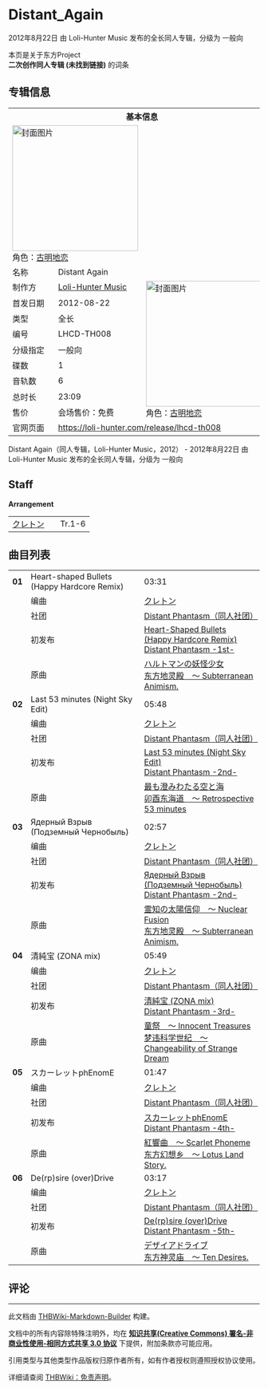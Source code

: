 # Distant_Again

<!-- source html: G:\repos\THBWiki-Markdown-Builder\THBWikiMarkdown\Temp\main\d\d5\ns0%3ADistant_Again.html -->

2012年8月22日 由 Loli-Hunter Music  发布的全长同人专辑，分级为 一般向

本页是关于东方Project  
 **二次创作同人专辑 (未找到链接)** 的词条

## 专辑信息

<table><tbody><tr><th colspan="3">基本信息</th></tr><tr><td class="cover-artwork-mobile" colspan="2"><a href="./文件-Distant_Again封面.png.md" class="image" title="封面图片"><img alt="封面图片" src="https://upload.thwiki.cc/thumb/6/6f/Distant_Again%E5%B0%81%E9%9D%A2.png/252px-Distant_Again%E5%B0%81%E9%9D%A2.png" decoding="async" loading="lazy" width="252" height="252" srcset="https://upload.thwiki.cc/thumb/6/6f/Distant_Again%E5%B0%81%E9%9D%A2.png/378px-Distant_Again%E5%B0%81%E9%9D%A2.png 1.5x, https://upload.thwiki.cc/thumb/6/6f/Distant_Again%E5%B0%81%E9%9D%A2.png/504px-Distant_Again%E5%B0%81%E9%9D%A2.png 2x" data-file-width="1000" data-file-height="1000"></a><div class="cover-char">角色：<a href="./古明地恋.md" title="古明地恋">古明地恋</a></div></td>
</tr><tr><td class="label">名称</td><td colspan="2"> Distant Again </td></tr><tr><td class="label">制作方</td><td><a href="./Loli-Hunter_Music.md" title="Loli-Hunter Music">Loli-Hunter Music</a></td><td class="cover-artwork" rowspan="9" style="min-width:252px;"><a href="./文件-Distant_Again封面.png.md" class="image" title="封面图片"><img alt="封面图片" src="https://upload.thwiki.cc/thumb/6/6f/Distant_Again%E5%B0%81%E9%9D%A2.png/252px-Distant_Again%E5%B0%81%E9%9D%A2.png" decoding="async" loading="lazy" width="252" height="252" srcset="https://upload.thwiki.cc/thumb/6/6f/Distant_Again%E5%B0%81%E9%9D%A2.png/378px-Distant_Again%E5%B0%81%E9%9D%A2.png 1.5x, https://upload.thwiki.cc/thumb/6/6f/Distant_Again%E5%B0%81%E9%9D%A2.png/504px-Distant_Again%E5%B0%81%E9%9D%A2.png 2x" data-file-width="1000" data-file-height="1000"></a><div class="cover-char">角色：<a href="./古明地恋.md" title="古明地恋">古明地恋</a></div></td>
</tr><tr><td class="label">首发日期</td><td>2012-08-22</td></tr><tr><td class="label">类型</td><td>全长</td></tr><tr><td class="label">编号</td><td>LHCD-TH008</td></tr><tr><td class="label">分级指定</td><td>一般向</td></tr><tr><td class="label">碟数</td><td>1</td></tr><tr><td class="label">音轨数</td><td>6</td></tr><tr><td class="label">总时长</td><td>23:09</td></tr><tr><td class="label">售价</td><td>会场售价：免费</td></tr>
<tr><td class="label">官网页面</td><td colspan="2"><a rel="nofollow" class="external free" href="https://loli-hunter.com/release/lhcd-th008">https://loli-hunter.com/release/lhcd-th008</a></td></tr></tbody></table>

Distant Again（同人专辑，Loli-Hunter Music，2012） - 2012年8月22日 由 Loli-Hunter Music  发布的全长同人专辑，分级为 一般向

## Staff
  
 **Arrangement**   

<table><tbody><tr><td><a href="/index.php?title=%E3%82%AF%E3%83%AC%E3%83%88%E3%83%B3&amp;action=edit&amp;redlink=1" class="new" title="クレトン（页面不存在）">クレトン</a></td><td></td><td>Tr.1-6</td></tr></tbody></table>



## 曲目列表

<table><tbody><tr><td id="1" class="infoYD"><b>01</b></td><td id="Heart-shaped_Bullets_(Happy_Hardcore_Remix)" colspan="2" class="title">Heart-shaped Bullets (Happy Hardcore Remix)<span class="thcsearchlinks"><a rel="nofollow" class="external text" href="https://cd.thwiki.cc?arrange=クレトン&amp;ogmusic=ハルトマンの妖怪少女&amp;fromwiki=Distant_Again"><span title="搜索相似同人曲"></span></a></span></td><td class="time">03:31</td></tr><tr><td class="left"></td><td class="label">编曲</td><td class="text" colspan="2"><a href="/index.php?title=%E3%82%AF%E3%83%AC%E3%83%88%E3%83%B3&amp;action=edit&amp;redlink=1" class="new" title="クレトン（页面不存在）">クレトン</a><span class="thcsearchlinks"><a rel="nofollow" class="external text" href="https://cd.thwiki.cc?arrange=，クレトン&amp;fromwiki=Distant_Again"><span></span></a></span></td></tr><tr><td class="left"></td><td class="label">社团</td><td class="text" colspan="2"><a href="./Distant_Phantasm（同人社团）.md" title="Distant Phantasm（同人社团）">Distant Phantasm（同人社团）</a></td></tr><tr><td class="left"></td><td class="label">初发布</td><td class="text" colspan="2"><a href="/Distant_Phantasm_-1st-#8" title="Distant Phantasm -1st-">Heart-Shaped Bullets (Happy Hardcore Remix)</a><div class="source"><a href="./Distant_Phantasm_-1st-.md" title="Distant Phantasm -1st-">Distant Phantasm -1st-</a></div></td></tr><tr><td class="left"></td><td class="label">原曲</td><td class="text" colspan="2"><span class="thcsearchlinks"><a rel="nofollow" class="external text" href="https://cd.thwiki.cc?ogmusic=ハルトマンの妖怪少女&amp;fromwiki=Distant_Again"><span></span></a></span><div class="ogmusic"><a href="./ハルトマンの妖怪少女.md" class="mw-redirect" title="ハルトマンの妖怪少女">ハルトマンの妖怪少女</a></div><div class="source"><a href="./东方地灵殿_～_Subterranean_Animism..md" class="mw-redirect" title="东方地灵殿 ～ Subterranean Animism.">东方地灵殿　～ Subterranean Animism.</a></div></td></tr>
<tr><td id="2" class="infoYD"><b>02</b></td><td id="Last_53_minutes_(Night_Sky_Edit)" colspan="2" class="title">Last 53 minutes (Night Sky Edit)<span class="thcsearchlinks"><a rel="nofollow" class="external text" href="https://cd.thwiki.cc?arrange=クレトン&amp;ogmusic=最も澄みわたる空と海&amp;fromwiki=Distant_Again"><span title="搜索相似同人曲"></span></a></span></td><td class="time">05:48</td></tr><tr><td class="left"></td><td class="label">编曲</td><td class="text" colspan="2"><a href="/index.php?title=%E3%82%AF%E3%83%AC%E3%83%88%E3%83%B3&amp;action=edit&amp;redlink=1" class="new" title="クレトン（页面不存在）">クレトン</a><span class="thcsearchlinks"><a rel="nofollow" class="external text" href="https://cd.thwiki.cc?arrange=，クレトン&amp;fromwiki=Distant_Again"><span></span></a></span></td></tr><tr><td class="left"></td><td class="label">社团</td><td class="text" colspan="2"><a href="./Distant_Phantasm（同人社团）.md" title="Distant Phantasm（同人社团）">Distant Phantasm（同人社团）</a></td></tr><tr><td class="left"></td><td class="label">初发布</td><td class="text" colspan="2"><a href="/Distant_Phantasm_-2nd-#19" title="Distant Phantasm -2nd-">Last 53 minutes (Night Sky Edit)</a><div class="source"><a href="./Distant_Phantasm_-2nd-.md" title="Distant Phantasm -2nd-">Distant Phantasm -2nd-</a></div></td></tr><tr><td class="left"></td><td class="label">原曲</td><td class="text" colspan="2"><span class="thcsearchlinks"><a rel="nofollow" class="external text" href="https://cd.thwiki.cc?ogmusic=最も澄みわたる空と海&amp;fromwiki=Distant_Again"><span></span></a></span><div class="ogmusic"><a href="./最も澄みわたる空と海.md" class="mw-redirect" title="最も澄みわたる空と海">最も澄みわたる空と海</a></div><div class="source"><a href="./卯酉东海道_～_Retrospective_53_minutes.md" class="mw-redirect" title="卯酉东海道 ～ Retrospective 53 minutes">卯酉东海道　～ Retrospective 53 minutes</a></div></td></tr>
<tr><td id="3" class="infoYD"><b>03</b></td><td id="Ядерный_Взрыв_(Подземный_Чернобыль)" colspan="2" class="title">Ядерный Взрыв (Подземный Чернобыль)<span class="thcsearchlinks"><a rel="nofollow" class="external text" href="https://cd.thwiki.cc?arrange=クレトン&amp;ogmusic=霊知の太陽信仰　～ Nuclear Fusion&amp;fromwiki=Distant_Again"><span title="搜索相似同人曲"></span></a></span></td><td class="time">02:57</td></tr><tr><td class="left"></td><td class="label">编曲</td><td class="text" colspan="2"><a href="/index.php?title=%E3%82%AF%E3%83%AC%E3%83%88%E3%83%B3&amp;action=edit&amp;redlink=1" class="new" title="クレトン（页面不存在）">クレトン</a><span class="thcsearchlinks"><a rel="nofollow" class="external text" href="https://cd.thwiki.cc?arrange=，クレトン&amp;fromwiki=Distant_Again"><span></span></a></span></td></tr><tr><td class="left"></td><td class="label">社团</td><td class="text" colspan="2"><a href="./Distant_Phantasm（同人社团）.md" title="Distant Phantasm（同人社团）">Distant Phantasm（同人社团）</a></td></tr><tr><td class="left"></td><td class="label">初发布</td><td class="text" colspan="2"><a href="/Distant_Phantasm_-2nd-#31" title="Distant Phantasm -2nd-">Ядерный Взрыв (Подземный Чернобыль)</a><div class="source"><a href="./Distant_Phantasm_-2nd-.md" title="Distant Phantasm -2nd-">Distant Phantasm -2nd-</a></div></td></tr><tr><td class="left"></td><td class="label">原曲</td><td class="text" colspan="2"><span class="thcsearchlinks"><a rel="nofollow" class="external text" href="https://cd.thwiki.cc?ogmusic=霊知の太陽信仰　～ Nuclear Fusion&amp;fromwiki=Distant_Again"><span></span></a></span><div class="ogmusic"><a href="./霊知の太陽信仰_～_Nuclear_Fusion.md" class="mw-redirect" title="霊知の太陽信仰 ～ Nuclear Fusion">霊知の太陽信仰　～ Nuclear Fusion</a></div><div class="source"><a href="./东方地灵殿_～_Subterranean_Animism..md" class="mw-redirect" title="东方地灵殿 ～ Subterranean Animism.">东方地灵殿　～ Subterranean Animism.</a></div></td></tr>
<tr><td id="4" class="infoYD"><b>04</b></td><td id="清純宝_(ZONA_mix)" colspan="2" class="title">清純宝 (ZONA mix)<span class="thcsearchlinks"><a rel="nofollow" class="external text" href="https://cd.thwiki.cc?arrange=クレトン&amp;ogmusic=童祭　～ Innocent Treasures&amp;fromwiki=Distant_Again"><span title="搜索相似同人曲"></span></a></span></td><td class="time">05:49</td></tr><tr><td class="left"></td><td class="label">编曲</td><td class="text" colspan="2"><a href="/index.php?title=%E3%82%AF%E3%83%AC%E3%83%88%E3%83%B3&amp;action=edit&amp;redlink=1" class="new" title="クレトン（页面不存在）">クレトン</a><span class="thcsearchlinks"><a rel="nofollow" class="external text" href="https://cd.thwiki.cc?arrange=，クレトン&amp;fromwiki=Distant_Again"><span></span></a></span></td></tr><tr><td class="left"></td><td class="label">社团</td><td class="text" colspan="2"><a href="./Distant_Phantasm（同人社团）.md" title="Distant Phantasm（同人社团）">Distant Phantasm（同人社团）</a></td></tr><tr><td class="left"></td><td class="label">初发布</td><td class="text" colspan="2"><a href="/Distant_Phantasm_-3rd-#12" title="Distant Phantasm -3rd-">清純宝 (ZONA mix)</a><div class="source"><a href="./Distant_Phantasm_-3rd-.md" title="Distant Phantasm -3rd-">Distant Phantasm -3rd-</a></div></td></tr><tr><td class="left"></td><td class="label">原曲</td><td class="text" colspan="2"><span class="thcsearchlinks"><a rel="nofollow" class="external text" href="https://cd.thwiki.cc?ogmusic=童祭　～ Innocent Treasures&amp;fromwiki=Distant_Again"><span></span></a></span><div class="ogmusic"><a href="./童祭_～_Innocent_Treasures.md" title="童祭 ～ Innocent Treasures">童祭　～ Innocent Treasures</a></div><div class="source"><a href="./梦违科学世纪_～_Changeability_of_Strange_Dream.md" class="mw-redirect" title="梦违科学世纪 ～ Changeability of Strange Dream">梦违科学世纪　～ Changeability of Strange Dream</a></div></td></tr>
<tr><td id="5" class="infoYD"><b>05</b></td><td id="スカーレットphEnomE" colspan="2" class="title">スカーレットphEnomE<span class="thcsearchlinks"><a rel="nofollow" class="external text" href="https://cd.thwiki.cc?arrange=クレトン&amp;ogmusic=紅響曲　～ Scarlet Phoneme&amp;fromwiki=Distant_Again"><span title="搜索相似同人曲"></span></a></span></td><td class="time">01:47</td></tr><tr><td class="left"></td><td class="label">编曲</td><td class="text" colspan="2"><a href="/index.php?title=%E3%82%AF%E3%83%AC%E3%83%88%E3%83%B3&amp;action=edit&amp;redlink=1" class="new" title="クレトン（页面不存在）">クレトン</a><span class="thcsearchlinks"><a rel="nofollow" class="external text" href="https://cd.thwiki.cc?arrange=，クレトン&amp;fromwiki=Distant_Again"><span></span></a></span></td></tr><tr><td class="left"></td><td class="label">社团</td><td class="text" colspan="2"><a href="./Distant_Phantasm（同人社团）.md" title="Distant Phantasm（同人社团）">Distant Phantasm（同人社团）</a></td></tr><tr><td class="left"></td><td class="label">初发布</td><td class="text" colspan="2"><a href="/Distant_Phantasm_-4th-#6" title="Distant Phantasm -4th-">スカーレットphEnomE</a><div class="source"><a href="./Distant_Phantasm_-4th-.md" title="Distant Phantasm -4th-">Distant Phantasm -4th-</a></div></td></tr><tr><td class="left"></td><td class="label">原曲</td><td class="text" colspan="2"><span class="thcsearchlinks"><a rel="nofollow" class="external text" href="https://cd.thwiki.cc?ogmusic=紅響曲　～ Scarlet Phoneme&amp;fromwiki=Distant_Again"><span></span></a></span><div class="ogmusic"><a href="./紅響曲_～_Scarlet_Phoneme.md" class="mw-redirect" title="紅響曲 ～ Scarlet Phoneme">紅響曲　～ Scarlet Phoneme</a></div><div class="source"><a href="./东方幻想乡_～_Lotus_Land_Story..md" class="mw-redirect" title="东方幻想乡 ～ Lotus Land Story.">东方幻想乡　～ Lotus Land Story.</a></div></td></tr>
<tr><td id="6" class="infoYD"><b>06</b></td><td id="De(rp)sire_(over)Drive" colspan="2" class="title">De(rp)sire (over)Drive<span class="thcsearchlinks"><a rel="nofollow" class="external text" href="https://cd.thwiki.cc?arrange=クレトン&amp;ogmusic=デザイアドライブ&amp;fromwiki=Distant_Again"><span title="搜索相似同人曲"></span></a></span></td><td class="time">03:17</td></tr><tr><td class="left"></td><td class="label">编曲</td><td class="text" colspan="2"><a href="/index.php?title=%E3%82%AF%E3%83%AC%E3%83%88%E3%83%B3&amp;action=edit&amp;redlink=1" class="new" title="クレトン（页面不存在）">クレトン</a><span class="thcsearchlinks"><a rel="nofollow" class="external text" href="https://cd.thwiki.cc?arrange=，クレトン&amp;fromwiki=Distant_Again"><span></span></a></span></td></tr><tr><td class="left"></td><td class="label">社团</td><td class="text" colspan="2"><a href="./Distant_Phantasm（同人社团）.md" title="Distant Phantasm（同人社团）">Distant Phantasm（同人社团）</a></td></tr><tr><td class="left"></td><td class="label">初发布</td><td class="text" colspan="2"><a href="/Distant_Phantasm_-5th-#27" title="Distant Phantasm -5th-">De(rp)sire (over)Drive</a><div class="source"><a href="./Distant_Phantasm_-5th-.md" title="Distant Phantasm -5th-">Distant Phantasm -5th-</a></div></td></tr><tr><td class="left"></td><td class="label">原曲</td><td class="text" colspan="2"><span class="thcsearchlinks"><a rel="nofollow" class="external text" href="https://cd.thwiki.cc?ogmusic=デザイアドライブ&amp;fromwiki=Distant_Again"><span></span></a></span><div class="ogmusic"><a href="./デザイアドライブ.md" class="mw-redirect" title="デザイアドライブ">デザイアドライブ</a></div><div class="source"><a href="./东方神灵庙_～_Ten_Desires..md" class="mw-redirect" title="东方神灵庙 ～ Ten Desires.">东方神灵庙　～ Ten Desires.</a></div></td></tr></tbody></table>



## 评论




---

此文档由 [THBWiki-Markdown-Builder](https://github.com/Delsin-Yu/THBWiki-Markdown-Builder) 构建。

文档中的所有内容除特殊注明外，均在 [**知识共享(Creative Commons) 署名-非商业性使用-相同方式共享 3.0 协议**](https://creativecommons.org/licenses/by-sa/3.0/deed.zh-hans) 下提供，附加条款亦可能应用。

引用类型与其他类型作品版权归原作者所有，如有作者授权则遵照授权协议使用。

详细请查阅 [THBWiki：免责声明](https://thbwiki.cc/THBWiki:%E5%85%8D%E8%B4%A3%E5%A3%B0%E6%98%8E)。


